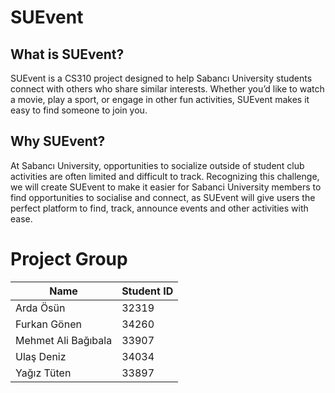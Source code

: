# SUEvent
## What is SUEvent?
SUEvent is a CS310 project designed to help Sabancı University students connect with others who share similar interests. Whether you’d like to watch a movie, play a sport, or engage in other fun activities, SUEvent makes it easy to find someone to join you.

## Why SUEvent?
At Sabancı University, opportunities to socialize outside of student club activities are often limited and difficult to track. Recognizing this challenge, we will create SUEvent to make it easier for Sabanci University members to find opportunities to socialise and connect, as SUEvent will give users the perfect platform to find, track, announce events and other activities with ease. 

# Project Group
| Name    | Student ID |
| -------- | ------- |
| Arda Ösün | 32319 |
| Furkan Gönen | 34260 |
| Mehmet Ali Bağıbala | 33907 |
| Ulaş Deniz | 34034 |
| Yağız Tüten | 33897 |
